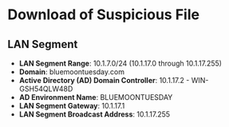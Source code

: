 # Download of Suspicious File

## LAN Segment
- __LAN Segment Range__: 10.1.7.0/24 (10.1.17.0 through 10.1.17.255)
- __Domain__: bluemoontuesday.com
- __Active Directory (AD) Domain Controller__: 10.1.17.2 - WIN-GSH54QLW48D
- __AD Environment Name__: BLUEMOONTUESDAY
- __LAN Segment Gateway__: 10.1.17.1
- __LAN Segment Broadcast Address__: 10.1.17.255

